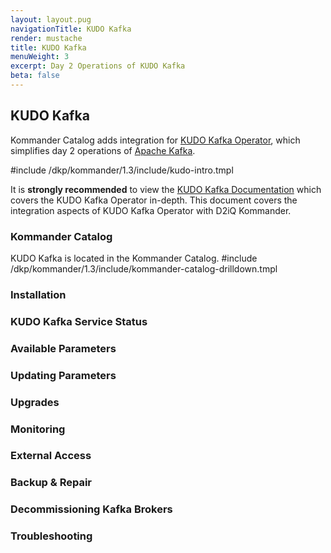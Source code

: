 ```yaml
---
layout: layout.pug
navigationTitle: KUDO Kafka
render: mustache
title: KUDO Kafka
menuWeight: 3
excerpt: Day 2 Operations of KUDO Kafka
beta: false
---
```


<!-- markdownlint-disable MD018 -->
## KUDO Kafka

Kommander Catalog adds integration for [KUDO Kafka Operator](https://github.com/mesosphere/kudo-kafka-operator/), which simplifies day 2 operations of [Apache Kafka](https://kafka.apache.org/). 

#include /dkp/kommander/1.3/include/kudo-intro.tmpl

It is **strongly recommended** to view the [KUDO Kafka Documentation](https://kudo.dev/docs/runbooks/kafka/install.html) which covers the KUDO Kafka Operator in-depth. This document covers the integration aspects of KUDO Kafka Operator with D2iQ Kommander.

### Kommander Catalog

KUDO Kafka is located in the Kommander Catalog.
#include /dkp/kommander/1.3/include/kommander-catalog-drilldown.tmpl

### Installation
### KUDO Kafka Service Status
### Available Parameters
### Updating Parameters
### Upgrades
### Monitoring
### External Access
### Backup & Repair
### Decommissioning Kafka Brokers
### Troubleshooting